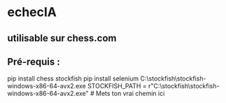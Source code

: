 # echecIA
## utilisable sur chess.com
## Pré-requis : 
pip install chess stockfish
pip install selenium
C:\stockfish\stockfish-windows-x86-64-avx2.exe
STOCKFISH_PATH = r"C:\stockfish\stockfish-windows-x86-64-avx2.exe"  # Mets ton vrai chemin ici
